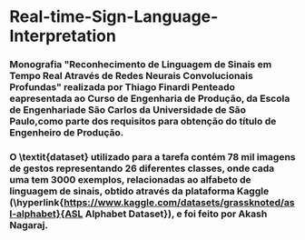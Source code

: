 # Real-time-Sign-Language-Interpretation

### Monografia "Reconhecimento de Linguagem de Sinais em Tempo Real Através de Redes Neurais Convolucionais Profundas" realizada por Thiago Finardi Penteado eapresentada ao Curso de Engenharia de Produção, da Escola de Engenhariade São Carlos da Universidade de São Paulo,como parte dos requisitos para obtenção do título de Engenheiro de Produção.
### O \textit{dataset} utilizado para a tarefa contém 78 mil imagens de gestos representando 26 diferentes classes, onde cada uma tem 3000 exemplos, relacionadas ao alfabeto de linguagem de sinais, obtido através da plataforma Kaggle (\hyperlink{https://www.kaggle.com/datasets/grassknoted/asl-alphabet}{ASL Alphabet Dataset}), e foi feito por Akash Nagaraj.
